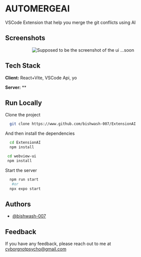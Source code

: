 # **AUTOMERGEAI**

VSCode Extension that help you merge the git conflicts using AI

## Screenshots

<div align="center">
   <img src="" alt="Supposed to be the screenshot of the ui ...soon">
</div>


## Tech Stack

**Client:** React+Vite, VSCode Api, yo

**Server:** **


## Run Locally

Clone the project

```zsh
  git clone https://www.github.com/bishwash-007/ExtensionAI
```

And then install the dependencies

```zsh
  cd ExtensionAI
  npm install
```

```zsh
 cd webview-ui
 npm install
```

Start the server

```zsh
  npm run start
   #or
  npx expo start
```

## Authors

- [@bishwash-007](https://www.github.com/bishwash-007)


## Feedback

If you have any feedback, please reach out to me at cyborgnotpsycho@gmail.com


